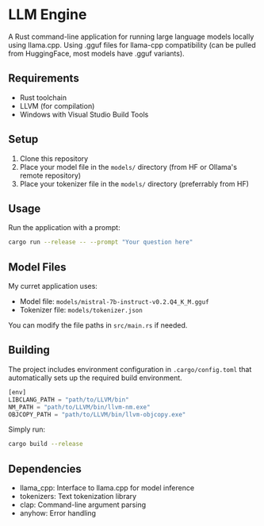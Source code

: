 # LLM Engine

A Rust command-line application for running large language models locally using llama.cpp. Using .gguf files for llama-cpp compatibility (can be pulled from HuggingFace, most models have .gguf variants).

## Requirements

- Rust toolchain
- LLVM (for compilation)
- Windows with Visual Studio Build Tools

## Setup

1. Clone this repository
2. Place your model file in the `models/` directory (from HF or Ollama's remote repository)
3. Place your tokenizer file in the `models/` directory (preferrably from HF)

## Usage

Run the application with a prompt:

```bash
cargo run --release -- --prompt "Your question here"
```

## Model Files

My curret application uses:
- Model file: `models/mistral-7b-instruct-v0.2.Q4_K_M.gguf`
- Tokenizer file: `models/tokenizer.json`

You can modify the file paths in `src/main.rs` if needed.

## Building

The project includes environment configuration in `.cargo/config.toml` that automatically sets up the required build environment. 
```rust
[env]
LIBCLANG_PATH = "path/to/LLVM/bin"
NM_PATH = "path/to/LLVM/bin/llvm-nm.exe"
OBJCOPY_PATH = "path/to/LLVM/bin/llvm-objcopy.exe"
```

Simply run:

```bash
cargo build --release
```

## Dependencies

- llama_cpp: Interface to llama.cpp for model inference
- tokenizers: Text tokenization library
- clap: Command-line argument parsing
- anyhow: Error handling